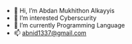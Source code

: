 - 👋 Hi, I’m Abdan Mukhithon Alkayyis
- 👀 I’m interested Cyberscurity
- 🌱 I’m currently Programming Language
- 📫 abnid1337@gmail.com
